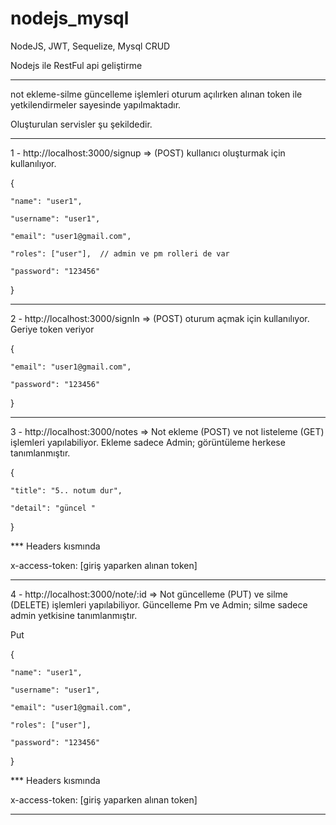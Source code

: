 # nodejs_mysql
NodeJS, JWT, Sequelize, Mysql CRUD

Nodejs ile RestFul api geliştirme

********************************************************************************************************


not ekleme-silme güncelleme işlemleri oturum açılırken alınan token ile yetkilendirmeler sayesinde yapılmaktadır.


Oluşturulan servisler şu şekildedir.

********************************************************************************************************

1 - http://localhost:3000/signup => (POST) kullanıcı oluşturmak için kullanılıyor. 

{

	"name": "user1",

	"username": "user1",

	"email": "user1@gmail.com",

	"roles": ["user"],  // admin ve pm rolleri de var

	"password": "123456"

}


********************************************************************************************************

2 - http://localhost:3000/signIn => (POST) oturum açmak için kullanılıyor. Geriye token veriyor

{

	"email": "user1@gmail.com",

	"password": "123456"

}


********************************************************************************************************

3 - http://localhost:3000/notes => Not ekleme (POST) ve not listeleme (GET) işlemleri yapılabiliyor. Ekleme sadece Admin; görüntüleme herkese tanımlanmıştır.

{

	"title": "5.. notum dur",

	"detail": "güncel "

}

*** Headers kısmında 

x-access-token: [giriş yaparken alınan token]


********************************************************************************************************

4 - http://localhost:3000/note/:id => Not güncelleme (PUT) ve silme (DELETE) işlemleri yapılabiliyor. Güncelleme Pm ve Admin; silme sadece admin yetkisine tanımlanmıştır.

Put

{

	"name": "user1",

	"username": "user1",

	"email": "user1@gmail.com",

	"roles": ["user"],

	"password": "123456"

}

*** Headers kısmında 

x-access-token: [giriş yaparken alınan token]

********************************************************************************************************
